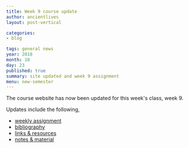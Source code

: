 ```yaml
---
title: Week 9 course update
author: ancientlives
layout: post-vertical

categories:
- blog

tags: general news
year: 2018
month: 10
day: 23
published: true
summary: site updated and week 9 assignment
menu: new-semester
---
```


The course website has now been updated for this week's class, week 9.

Updates include the following,

* [weekly assignment](/weekly_assignment)
* [bibliography](/bibliography)
* [links & resources](/links)
* [notes & material](/notes)
